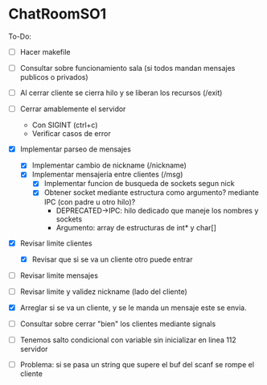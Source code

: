 # ChatRoomSO1

To-Do:
- [ ] Hacer makefile
- [ ] Consultar sobre funcionamiento sala (si todos mandan mensajes publicos o privados)
- [ ] Al cerrar cliente se cierra hilo y se liberan los recursos (/exit)
- [ ] Cerrar amablemente el servidor
  - Con SIGINT (ctrl+c)
  - Verificar casos de error
- [x] Implementar parseo de mensajes
  - [x] Implementar cambio de nickname (/nickname)
  - [x] Implementar mensajería entre clientes (/msg)
    - [x] Implementar funcion de busqueda de sockets segun nick
    - [x] Obtener socket mediante estructura como argumento? mediante IPC (con padre u otro hilo)?
      - DEPRECATED->IPC: hilo dedicado que maneje los nombres y sockets
      - Argumento: array de estructuras de int* y char[]
- [x] Revisar limite clientes
  - [x] Revisar que si se va un cliente otro puede entrar
- [ ] Revisar limite mensajes
- [ ] Revisar limite y validez nickname (lado del cliente)
- [x] Arreglar si se va un cliente, y se le manda un mensaje este se envia.
- [ ] Consultar sobre cerrar "bien" los clientes mediante signals

- [ ] Tenemos salto condicional con variable sin inicializar en linea 112 servidor
- [ ] Problema: si se pasa un string que supere el buf del scanf se rompe el cliente